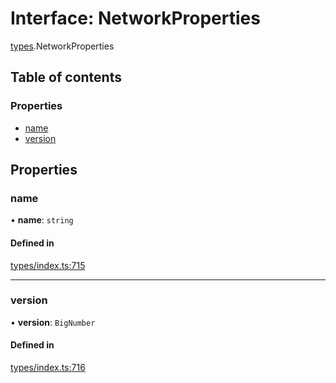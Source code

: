 # Interface: NetworkProperties

[types](../wiki/types).NetworkProperties

## Table of contents

### Properties

- [name](../wiki/types.NetworkProperties#name)
- [version](../wiki/types.NetworkProperties#version)

## Properties

### name

• **name**: `string`

#### Defined in

[types/index.ts:715](https://github.com/PolymeshAssociation/polymesh-sdk/blob/16e8c2ca/src/types/index.ts#L715)

___

### version

• **version**: `BigNumber`

#### Defined in

[types/index.ts:716](https://github.com/PolymeshAssociation/polymesh-sdk/blob/16e8c2ca/src/types/index.ts#L716)
